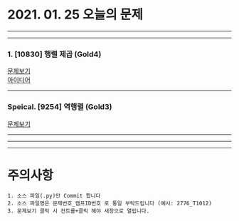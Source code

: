 # 2021. 01. 25 오늘의 문제
---
---

### 1. [10830] 행렬 제곱 (Gold4)
[문제보기](https://www.acmicpc.net/problem/10830)   
[아이디어](https://greeksharifa.github.io/algorithm%20&%20data%20structure/2018/07/04/algorithm-matrix-power/#%EC%95%8C%EA%B3%A0%EB%A6%AC%EC%A6%98)   
***

### Speical. [9254] 역행렬 (Gold3)
[문제보기](https://www.acmicpc.net/problem/9254)

***

---
---
# 주의사항

~~~
1. 소스 파일(.py)만 Commit 합니다
2. 소스 파일명은 문제번호_캠프ID번호 로 통일 부탁드립니다 (예시: 2776_T1012)
3. 문제보기 클릭 시 컨트롤+클릭 해야 새창으로 열립니다.
~~~
